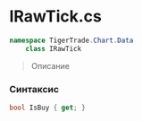 
# IRawTick.cs
```csharp
namespace TigerTrade.Chart.Data  
    class IRawTick
```

> Описание

### Синтаксис
```csharp
bool IsBuy { get; }
```
